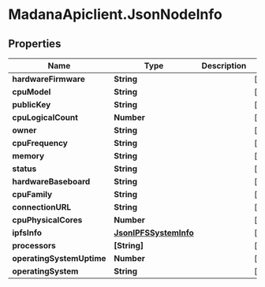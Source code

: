# MadanaApiclient.JsonNodeInfo

## Properties

Name | Type | Description | Notes
------------ | ------------- | ------------- | -------------
**hardwareFirmware** | **String** |  | [optional] 
**cpuModel** | **String** |  | [optional] 
**publicKey** | **String** |  | [optional] 
**cpuLogicalCount** | **Number** |  | [optional] 
**owner** | **String** |  | [optional] 
**cpuFrequency** | **String** |  | [optional] 
**memory** | **String** |  | [optional] 
**status** | **String** |  | [optional] 
**hardwareBaseboard** | **String** |  | [optional] 
**cpuFamily** | **String** |  | [optional] 
**connectionURL** | **String** |  | [optional] 
**cpuPhysicalCores** | **Number** |  | [optional] 
**ipfsInfo** | [**JsonIPFSSystemInfo**](JsonIPFSSystemInfo.md) |  | [optional] 
**processors** | **[String]** |  | [optional] 
**operatingSystemUptime** | **Number** |  | [optional] 
**operatingSystem** | **String** |  | [optional] 


